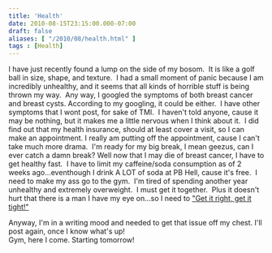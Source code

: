 ```yaml
---
title: 'Health'
date: 2010-08-15T23:15:00.000-07:00
draft: false
aliases: [ "/2010/08/health.html" ]
tags : [Health]
---
```


I have just recently found a lump on the side of my bosom.  It is like a golf ball in size, shape, and texture.  I had a small moment of panic because I am incredibly unhealthy, and it seems that all kinds of horrible stuff is being thrown my way.  Any way, I googled the symptoms of both breast cancer and breast cysts. According to my googling, it could be either.  I have other symptoms that I wont post, for sake of TMI.  I haven't told anyone, cause it may be nothing, but it makes me a little nervous when I think about it.  I did find out that my health insurance, should at least cover a visit, so I can make an appointment. I really am putting off the appointment, cause I can't take much more drama.  I'm ready for my big break, I mean geezus, can I ever catch a damn break? Well now that I may die of breast cancer, I have to get healthy fast.  I have to limit my caffeine/soda consumption as of 2 weeks ago...eventhough I drink A LOT of soda at PB Hell, cause it's free.  I need to make my ass go to the gym.  I'm tired of spending another year unhealthy and extremely overweight.  I must get it together.  Plus it doesn't hurt that there is a man I have my eye on...so I need to ["Get it right, get it tight!"](http://www.youtube.com/watch?v=Ha7pwjDz1u4)  
  
Anyway, I'm in a writing mood and needed to get that issue off my chest. I'll post again, once I know what's up!  
Gym, here I come. Starting tomorrow!